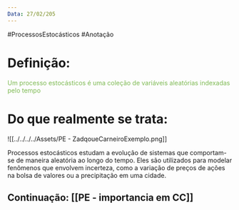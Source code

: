 ```yaml
---
Data: 27/02/205
---
```

#ProcessosEstocásticos  #Anotação 
# Definição: 

<span style= "color: #7eba53"> Um processo estocásticos é uma coleção de variáveis aleatórias indexadas pelo tempo</span>

# Do que realmente se trata:



![[../../../../Assets/PE - ZadqoueCarneiroExemplo.png]]

Processos estocásticos estudam a evolução de sistemas que comportam-se de maneira aleatória ao longo do tempo. Eles são utilizados para modelar fenômenos que envolvem incerteza, como a variação de preços de ações na bolsa de valores ou a precipitação em uma cidade.

## Continuação: [[PE - importancia em CC]]


 













